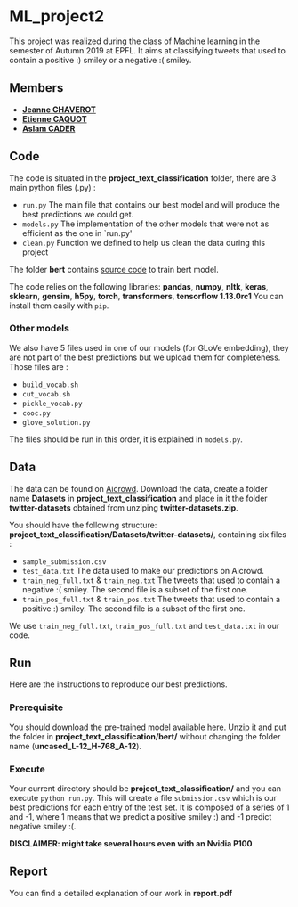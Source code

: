 # ML_project2
This project was realized during the class of Machine learning in the semester of Autumn 2019 at EPFL. It aims at classifying tweets that used to contain a positive :) smiley or a negative :( smiley.

## Members
* [**Jeanne CHAVEROT**](jeanne.chaverot@epfl.ch)
* [**Etienne CAQUOT**](etienne.caquot@epfl.ch)
* [**Aslam CADER**](aslam.cader@epfl.ch)

## Code
The code is situated in the __project_text_classification__ folder, there are 3 main python files (.py) :
- `run.py` The main file that contains our best model and will produce the best predictions we could get.
- `models.py` The implementation of the other models that were not as efficient as the one in `run.py'
- `clean.py` Function we defined to help us clean the data during this project

The folder __bert__ contains [source code](https://github.com/google-research/bert) to train bert model.

The code relies on the following libraries: **pandas**, **numpy**, **nltk**, **keras**, **sklearn**, **gensim**, **h5py**, **torch**, **transformers**, **tensorflow 1.13.0rc1** You can install them easily with `pip`.

### Other models
We also have 5 files used in one of our models (for GLoVe embedding), they are not part of the best predictions but we upload them for completeness. Those files are :
- `build_vocab.sh`
- `cut_vocab.sh`
- `pickle_vocab.py`
- `cooc.py`
- `glove_solution.py`

The files should be run in this order, it is explained in `models.py`.

## Data
The data can be found on [Aicrowd](https://www.aicrowd.com/challenges/epfl-ml-text-classification-2019/dataset_files).
Download the data, create a folder name __Datasets__ in __project_text_classification__ and place in it the folder __twitter-datasets__ obtained from unziping __twitter-datasets.zip__.

You should have the following structure: __project_text_classification/Datasets/twitter-datasets/__, containing six files :
- `sample_submission.csv`
- `test_data.txt` The data used to make our predictions on Aicrowd.
- `train_neg_full.txt` & `train_neg.txt` The tweets that used to contain a negative :( smiley. The second file is a subset of the first one.
- `train_pos_full.txt` & `train_pos.txt` The tweets that used to contain a positive :) smiley. The second file is a subset of the first one.

We use `train_neg_full.txt`, `train_pos_full.txt` and `test_data.txt` in our code.

## Run
Here are the instructions to reproduce our best predictions.

### Prerequisite
You should download the pre-trained model available [here](https://storage.googleapis.com/bert_models/2018_10_18/uncased_L-12_H-768_A-12.zip). Unzip it and put the folder in __project_text_classification/bert/__ without changing the folder name (__uncased_L-12_H-768_A-12__).

### Execute
Your current directory should be __project_text_classification/__ and you can execute `python run.py`. This will create a file `submission.csv` which is our best predictions for each entry of the test set. It is composed of a series of 1 and -1, where 1 means that we predict a positive smiley :) and -1 predict negative smiley :(.

**DISCLAIMER: might take several hours even with an Nvidia P100**

## Report
You can find a detailed explanation of our work in **report.pdf**
